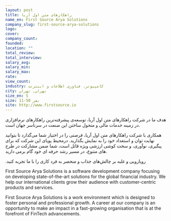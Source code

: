 ```yaml
---
layout: post
title: راهکارهای متن اول آریا
name_en: First Source Arya Solutions
company_slug: first-source-arya-solutions
logo: 
cover: 
company_count:
founded:
location: ""
total_review: 
total_interview: 
salary_avg: 
salary_min: 
salary_max: 
rate: 
view_count: 
industry: کامپیوتر، فناوری اطلاعات و اینترنت
city: تهران, تهران
size_en: S
size: 11-50 نفر
site: http://www.firstsource.io
---
```


هدف ما در شرکت راهکارهای متن اول آریا، توسعه‌ی پیشرفته‌ترین راهکارهای نرم‌افزاری در زمینه خدمات مالی و متحول ساختن این صنعت در سرتاسر جهان است.

همکاری با شرکت راهکارهای متن اول آریا، فرصتی را در اختیار شما می‌گذارد تا بتوانید نهایت توان و استعداد خود را به نمایش بگذارید. درمحیط پویای این شرکت که برای پیگیری، نوآوری، و سخت کوشی ارزشی ویژه قائل است، شما ضمن مشارکت در طرح های متنوع، در مسیر رشد حرفه ای  خود گام برمی دارید.

.رویارویی و غلبه بر چالش‌های جذاب و منحصر به فرد کاری را با ما تجربه کنید

 

First Source Arya Solutions is a software development company focusing on developing state-of-the-art solutions for the global financial industry. We help our international clients grow their audience with customer-centric products and services.

First Source Arya Solutions is a work environment which is designed to foster personal and professional growth. A career at our company is an opportunity to make an impact in a fast-growing organisation that is at the forefront of FinTech advancements.
